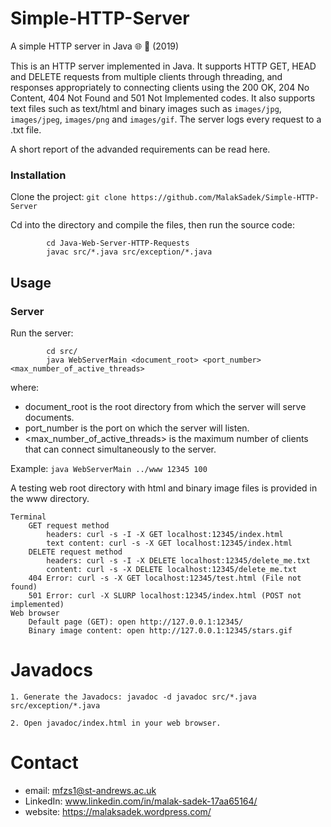 # Simple-HTTP-Server

A simple HTTP server in Java 🌐 📂 (2019)

This is an HTTP server implemented in Java. It supports HTTP GET, HEAD and DELETE requests from multiple clients through threading, and responses appropriately to connecting clients using the 200 OK, 204 No Content, 404 Not Found and 501 Not Implemented codes. It also supports text files such as text/html and binary images such as `images/jpg`, `images/jpeg`, `images/png` and `images/gif`. The server logs every request to a .txt file.

A short report of the advanded requirements can be read here.

### Installation

Clone the project: 
            `git clone https://github.com/MalakSadek/Simple-HTTP-Server`

Cd into the directory and compile the files, then run the source code:

            cd Java-Web-Server-HTTP-Requests
            javac src/*.java src/exception/*.java

## Usage

### Server

Run the server:

            cd src/
            java WebServerMain <document_root> <port_number> <max_number_of_active_threads>

where:

* document_root is the root directory from which the server will serve documents.
* port_number is the port on which the server will listen.
* <max_number_of_active_threads> is the maximum number of clients that can connect simultaneously to the server.

Example: `java WebServerMain ../www 12345 100`

A testing web root directory with html and binary image files is provided in the www directory.

    Terminal
        GET request method
            headers: curl -s -I -X GET localhost:12345/index.html
            text content: curl -s -X GET localhost:12345/index.html
        DELETE request method
            headers: curl -s -I -X DELETE localhost:12345/delete_me.txt
            content: curl -s -X DELETE localhost:12345/delete_me.txt
        404 Error: curl -s -X GET localhost:12345/test.html (File not found)
        501 Error: curl -X SLURP localhost:12345/index.html (POST not implemented)
    Web browser
        Default page (GET): open http://127.0.0.1:12345/
        Binary image content: open http://127.0.0.1:12345/stars.gif

# Javadocs

    1. Generate the Javadocs: javadoc -d javadoc src/*.java src/exception/*.java

    2. Open javadoc/index.html in your web browser.
    
    
# Contact

* email: mfzs1@st-andrews.ac.uk
* LinkedIn: www.linkedin.com/in/malak-sadek-17aa65164/
* website: https://malaksadek.wordpress.com/

